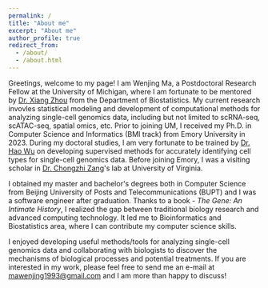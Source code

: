 ```yaml
---
permalink: /
title: "About me"
excerpt: "About me"
author_profile: true
redirect_from: 
  - /about/
  - /about.html
---
```


Greetings, welcome to my page! I am Wenjing Ma, a Postdoctoral Research Fellow at the University of Michigan, where I am fortunate to be mentored by [Dr. Xiang Zhou](https://www.xzlab.org/team.html) from the Department of Biostatistics. My current research invovles statistical modeling and development of computational methods for analyzing single-cell genomics data, including but not limited to scRNA-seq, scATAC-seq, spatial omics, etc. Prior to joining UM, I received my Ph.D. in Computer Science and Informatics (BMI track) from Emory University in 2023. During my doctoral studies, I am very fortunate to be trained by [Dr. Hao Wu](http://www.haowulab.org/) on developing supervised methods for accurately identifying cell types for single-cell genomics data. Before joining Emory, I was a visiting scholar in [Dr. Chongzhi Zang](https://zanglab.github.io/index.htm)'s lab at University of Virginia. 

I obtained my master and bachelor's degrees both in Computer Science from Beijing University of Posts and Telecommunications (BUPT) and I was a software engineer after graduation. Thanks to a book - *The Gene: An Intimate History*, I realized the gap between traditional biology research and advanced computing technology. It led me to Bioinformatics and Biostatistics area, where I can contribute my computer science skills.

I enjoyed developing useful methods/tools for analyzing single-cell genomics data and collaborating with biologists to discover the mechanisms of biological processes and potential treatments. If you are interested in my work, please feel free to send me an e-mail at [mawenjing1993@gmail.com](mawenjing1993@gmail.com) and I am more than happy to discuss!

